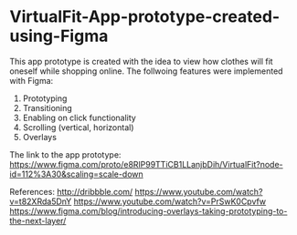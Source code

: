 # VirtualFit-App-prototype-created-using-Figma
This app prototype is created with the idea to view how clothes will fit oneself while shopping online.
The follwoing features were implemented with Figma:
1. Prototyping
2. Transitioning
3. Enabling on click functionality
4. Scrolling (vertical, horizontal)
5. Overlays

The link to the app prototype:
https://www.figma.com/proto/e8RlP99TTiCB1LLanjbDih/VirtualFit?node-id=112%3A30&scaling=scale-down

References:
http://dribbble.com/
https://www.youtube.com/watch?v=t82XRda5DnY
https://www.youtube.com/watch?v=PrSwK0Cpvfw
https://www.figma.com/blog/introducing-overlays-taking-prototyping-to-the-next-layer/
